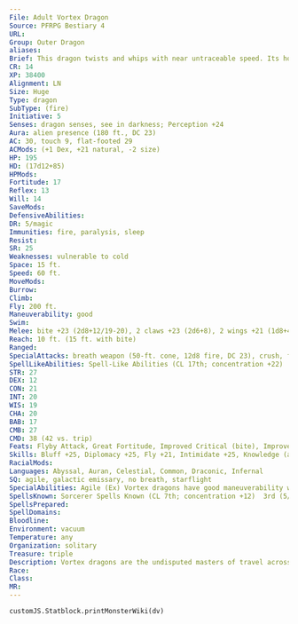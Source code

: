 ```yaml
---
File: Adult Vortex Dragon
Source: PFRPG Bestiary 4
URL: 
Group: Outer Dragon
aliases: 
Brief: This dragon twists and whips with near untraceable speed. Its horns, crests along its neck, and wings emit a glow like starlight.
CR: 14
XP: 38400
Alignment: LN
Size: Huge
Type: dragon
SubType: (fire)
Initiative: 5
Senses: dragon senses, see in darkness; Perception +24
Aura: alien presence (180 ft., DC 23)
AC: 30, touch 9, flat-footed 29
ACMods: (+1 Dex, +21 natural, -2 size)
HP: 195
HD: (17d12+85)
HPMods: 
Fortitude: 17
Reflex: 13
Will: 14
SaveMods: 
DefensiveAbilities: 
DR: 5/magic
Immunities: fire, paralysis, sleep
Resist: 
SR: 25
Weaknesses: vulnerable to cold
Space: 15 ft.
Speed: 60 ft.
MoveMods: 
Burrow: 
Climb: 
Fly: 200 ft.
Maneuverability: good
Swim: 
Melee: bite +23 (2d8+12/19-20), 2 claws +23 (2d6+8), 2 wings +21 (1d8+4), tail slap +21 (2d6+12)
Reach: 10 ft. (15 ft. with bite)
Ranged: 
SpecialAttacks: breath weapon (50-ft. cone, 12d8 fire, DC 23), crush, fragmented strike
SpellLikeAbilities: Spell-Like Abilities (CL 17th; concentration +22)  At Will-anticipate perilUM, entropic shield
STR: 27
DEX: 12
CON: 21
INT: 20
WIS: 19
CHA: 20
BAB: 17
CMB: 27
CMD: 38 (42 vs. trip)
Feats: Flyby Attack, Great Fortitude, Improved Critical (bite), Improved Initiative, Lightning Reflexes, Multiattack, Power Attack, Snatch, Wingover
Skills: Bluff +25, Diplomacy +25, Fly +21, Intimidate +25, Knowledge (arcana) +25, Knowledge (geography) +25, Knowledge (planes) +25, Knowledge (religion) +25, Perception +24, Sense Motive +24, Spellcraft +25
RacialMods: 
Languages: Abyssal, Auran, Celestial, Common, Draconic, Infernal
SQ: agile, galactic emissary, no breath, starflight
SpecialAbilities: Agile (Ex) Vortex dragons have good maneuverability when flying regardless of their age or size.  Alien Presence (Su) A vortex dragon's alien presence bends space. A creature that fails its saving throw treats all other creatures as if they were under the effects of blur (or displacement if the target has 4 or fewer Hit Dice) for 5d6 rounds.  Collapsing Breath (Su) Instead of a cone of fire, an ancient or older vortex dragon can suck a single target into its maw. If the target fails its Reflex save (DC equal to breath weapon), it is swallowed whole and takes 6d6 points of bludgeoning damage per round. A creature can cut itself out by dealing 30 points of damage with a light or one-handed piercing or slashing weapon. A vortex dragon's interior has an AC of 26.  Fragmented Strike (Su) An adult or older vortex dragon can strike with its bite through a rift in space. This allows it to make its bite attack against a target anywhere within the radius of its alien presence as long as the dragon can see the creature. This doesn't apply to attacks of opportunity.  Galactic Emissary (Su) A young or older vortex dragon halves the time of any starflight journey. In addition, it's immune to any effect that bars extradimensional travel.
SpellsKnown: Sorcerer Spells Known (CL 7th; concentration +12)  3rd (5/day)-displacement, protection from energy  2nd (7/day)-mirror image, resist energy, scorching ray  1st (8/day)-comprehend languages, feather fall, magic missile, obscuring mist, true strike  0 (at will)-detect magic, light, message, read magic, 3 more
SpellsPrepared: 
SpellDomains: 
Bloodline: 
Environment: vacuum
Temperature: any
Organization: solitary
Treasure: triple
Description: Vortex dragons are the undisputed masters of travel across the galaxies, serving as messengers and observers for the greatest outer dragons and godlike entities in the great beyond.
Race: 
Class: 
MR: 
---
```

```dataviewjs
customJS.Statblock.printMonsterWiki(dv)
```
